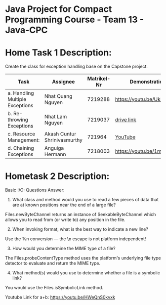 # Java Project for Compact Programming Course - Team 13 - Java-CPC

# Home Task 1 Description:
Create the class for exception handling base on the Capstone project.

| Task | Assignee | Matrikel-Nr | Demonstration link |
| -------- | -------- | -------- | -------- |
a. Handling Multiple Exceptions | Nhat Quang Nguyen | 7219288 | https://youtu.be/UkRASlcOeUA |
b. Re-throwing Exceptions | Nhat Lam Nguyen | 7219037 | [drive link](https://drive.google.com/file/d/17FEiHO4Bsbj-lorNGRmnLRRh38OwNMfC/view?usp=sharing) |
c. Resource Management: | Akash Cuntur Shrinivasmurthy | 721964 | [YouTube](https://youtu.be/r4N748miUKs) |
d. Chaining Exceptions| Anguiga Hermann | 7218003| https://youtu.be/1mKDkRs0pDU

# Hometask 2 Description: 
Basic I/O:
Questions Answer: 
1. What class and method would you use to read a 
few pieces of data that are at known positions near 
the end of a large file?

 Files.newByteChannel returns an instance of SeekableByteChannel which allows you to read from (or write to) any position in the file.

2. When invoking format, what is the best way to 
indicate a new line?

Use the %n conversion — the \n escape is not platform independent!

3. How would you determine the MIME type of a 
file?

The Files.probeContentType method uses the platform's underlying file type detector to evaluate and return the MIME type.

4. What method(s) would you use to determine 
whether a file is a symbolic link?

You would use the Files.isSymbolicLink method.


Youtube Link for a+b: https://youtu.be/HWeQnS0kvxk 
